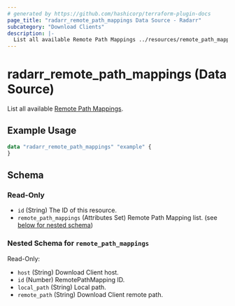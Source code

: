 ```yaml
---
# generated by https://github.com/hashicorp/terraform-plugin-docs
page_title: "radarr_remote_path_mappings Data Source - Radarr"
subcategory: "Download Clients"
description: |-
  List all available Remote Path Mappings ../resources/remote_path_mapping.
---
```


# radarr_remote_path_mappings (Data Source)

<!-- subcategory:Download Clients -->
List all available [Remote Path Mappings](../resources/remote_path_mapping).

## Example Usage

```terraform
data "radarr_remote_path_mappings" "example" {
}
```

<!-- schema generated by tfplugindocs -->
## Schema

### Read-Only

- `id` (String) The ID of this resource.
- `remote_path_mappings` (Attributes Set) Remote Path Mapping list. (see [below for nested schema](#nestedatt--remote_path_mappings))

<a id="nestedatt--remote_path_mappings"></a>
### Nested Schema for `remote_path_mappings`

Read-Only:

- `host` (String) Download Client host.
- `id` (Number) RemotePathMapping ID.
- `local_path` (String) Local path.
- `remote_path` (String) Download Client remote path.
